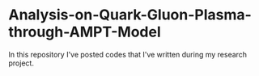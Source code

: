 # Analysis-on-Quark-Gluon-Plasma-through-AMPT-Model
In this repository I've posted codes that I've written during my research project.
